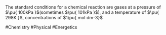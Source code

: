 The standard conditions for a chemical reaction are gases at a pressure of $\pu{ 100kPa }$(sometimes $\pu{ 101kPa }$),  and a temperature of $\pu{ 298K }$, concentrations of $1\pu{ mol dm-3}$

#Chemistry #Physical #Energetics